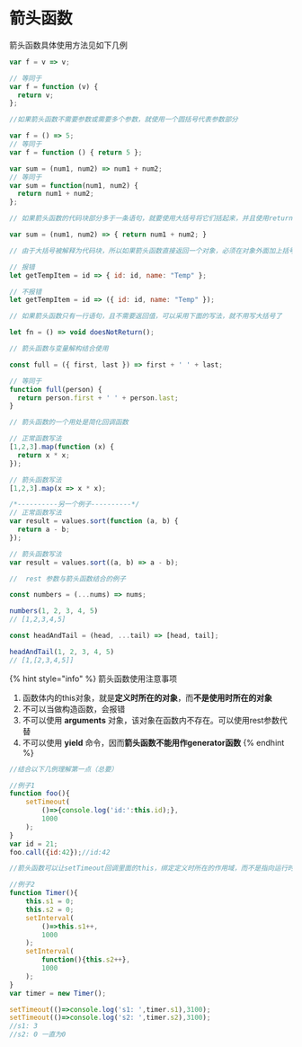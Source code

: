 # 箭头函数

箭头函数具体使用方法见如下几例

```javascript
var f = v => v;

// 等同于
var f = function (v) {
  return v;
};
```

```javascript
//如果箭头函数不需要参数或需要多个参数，就使用一个圆括号代表参数部分

var f = () => 5;
// 等同于
var f = function () { return 5 };

var sum = (num1, num2) => num1 + num2;
// 等同于
var sum = function(num1, num2) {
  return num1 + num2;
};
```

```javascript
// 如果箭头函数的代码块部分多于一条语句，就要使用大括号将它们括起来，并且使用return语句返回

var sum = (num1, num2) => { return num1 + num2; }
```

```javascript
// 由于大括号被解释为代码块，所以如果箭头函数直接返回一个对象，必须在对象外面加上括号，否则会报错

// 报错
let getTempItem = id => { id: id, name: "Temp" };

// 不报错
let getTempItem = id => ({ id: id, name: "Temp" });
```

```javascript
// 如果箭头函数只有一行语句，且不需要返回值，可以采用下面的写法，就不用写大括号了

let fn = () => void doesNotReturn();
```

```javascript
// 箭头函数与变量解构结合使用

const full = ({ first, last }) => first + ' ' + last;

// 等同于
function full(person) {
  return person.first + ' ' + person.last;
}
```

```javascript
// 箭头函数的一个用处是简化回调函数

// 正常函数写法
[1,2,3].map(function (x) {
  return x * x;
});

// 箭头函数写法
[1,2,3].map(x => x * x);

/*----------另一个例子----------*/
// 正常函数写法
var result = values.sort(function (a, b) {
  return a - b;
});

// 箭头函数写法
var result = values.sort((a, b) => a - b);
```

```javascript
//  rest 参数与箭头函数结合的例子

const numbers = (...nums) => nums;

numbers(1, 2, 3, 4, 5)
// [1,2,3,4,5]

const headAndTail = (head, ...tail) => [head, tail];

headAndTail(1, 2, 3, 4, 5)
// [1,[2,3,4,5]]
```

{% hint style="info" %}
箭头函数使用注意事项

1. 函数体内的this对象，就是**定义时所在的对象**，而**不是使用时所在的对象**
2. 不可以当做构造函数，会报错
3. 不可以使用 **arguments** 对象，该对象在函数内不存在。可以使用rest参数代替
4. 不可以使用 **yield** 命令，因而**箭头函数不能用作generator函数**
{% endhint %}

```javascript
//结合以下几例理解第一点（总要）

//例子1
function foo(){
    setTimeout(
        ()=>{console.log('id:':this.id);},
        1000
    );
}
var id = 21;
foo.call({id:42});//id:42

//箭头函数可以让setTimeout回调里面的this，绑定定义时所在的作用域，而不是指向运行时所在的作用域

//例子2
function Timer(){
    this.s1 = 0;
    this.s2 = 0;
    setInterval(
        ()=>this.s1++,
        1000
    );
    setInterval(
        function(){this.s2++},
        1000
    );
}
var timer = new Timer();

setTimeout(()=>console.log('s1: ',timer.s1),3100);
setTimeout(()=>console.log('s2: ',timer.s2),3100);
//s1: 3
//s2: 0 一直为0
```

